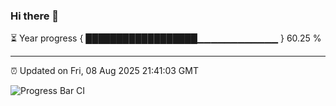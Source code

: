 ### Hi there 👋

⏳ Year progress { ██████████████████▁▁▁▁▁▁▁▁▁▁▁▁ } 60.25 %

---

⏰ Updated on Fri, 08 Aug 2025 21:41:03 GMT

![Progress Bar CI](https://github.com/IshwaranRudhara/GIT-ACTION/workflows/Progress%20Bar%20CI/badge.svg)
